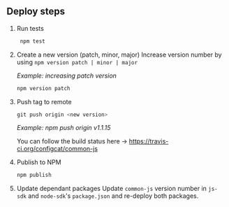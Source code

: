 ## Deploy steps


1. Run tests
   ```PowerShell
    npm test
    ```

1. Create a new version (patch, minor, major)
Increase version number by using `npm version patch | minor | major`

    *Example: increasing patch version* 
    ```PowerShell
    npm version patch
    ```

1. Push tag to remote
    ```PowerShell
    git push origin <new version>
    ```
    *Example: npm push origin v1.1.15*

    You can follow the build status here -> https://travis-ci.org/configcat/common-js

1. Publish to NPM
   ```PowerShell
   npm publish
   ```

2. Update dependant packages
    Update `common-js` version number in `js-sdk` and `node-sdk`'s `package.json` and re-deploy both packages.